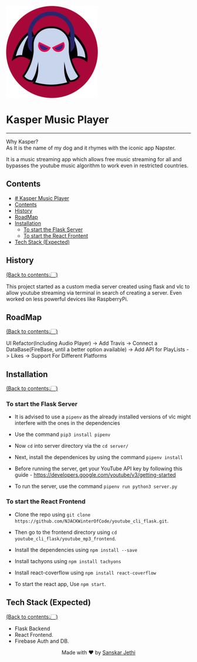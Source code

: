 ﻿<img src="Logo/logo.png" width="250" title="Kasper Logo">

# Kasper Music Player 
---
Why Kasper? <br>
As It is the name of my dog and it rhymes with the iconic app Napster.


It is a music streaming app which allows free music streaming for all and bypasses the youtube music algorithm to work even in restricted countries.

## Contents
- [# Kasper Music Player](#kasper-music-player)
- [Contents](#contents)
- [History](#history)
- [RoadMap](#roadmap)
- [Installation](#installation)
  - [To start the Flask Server](#to-start-the-flask-server)
  - [To start the React Frontent](#to-start-the-react-frontent)
- [Tech Stack (Expected)](#tech-stack-expected)

## History
[(Back to contents👆🏻)](#contents)
<p> This project started as a custom media server created using flask and vlc to allow youtube streaming via terminal in search of creating a server. Even worked on less powerful devices like RaspberryPi.</p>

## RoadMap
[(Back to contents👆🏻)](#contents)

UI Refactor(Including Audio Player) -> Add Travis -> Connect a DataBase(FireBase, until a better option available) -> Add API for PlayLists -> Likes -> Support For Different Platforms

## Installation
[(Back to contents👆🏻)](#contents)

### To start the Flask Server

* It is advised to use a `pipenv` as the already installed versions of vlc might interfere with the ones in the dependencies

* Use the command `pip3 install pipenv`

* Now `cd` into server directory via the `cd server/`

* Next, install the dependenices by using the command `pipenv install`

* Before running the server, get your YouTube API key by following this guide -                https://developers.google.com/youtube/v3/getting-started


* To run the server, use the command `pipenv run python3 server.py`

### To start the React Frontend
* Clone the repo using `git clone https://github.com/NJACKWinterOfCode/youtube_cli_flask.git`.

* Then go to the frontend directory using `cd youtube_cli_flask/youtube_mp3_frontend`.

* Install the dependencies using `npm install --save`

* Install tachyons using `npm install tachyons`

* Install react-coverflow using `npm install react-coverflow`

* To start the react app, Use `npm start`.

## Tech Stack (Expected)
[(Back to contents👆🏻)](#contents)

* Flask Backend
* React Frontend.
* Firebase Auth and DB.

<p align="center"> Made with ❤ by <a href="https://github.com/stealthanthrax">Sanskar Jethi</a></p>
